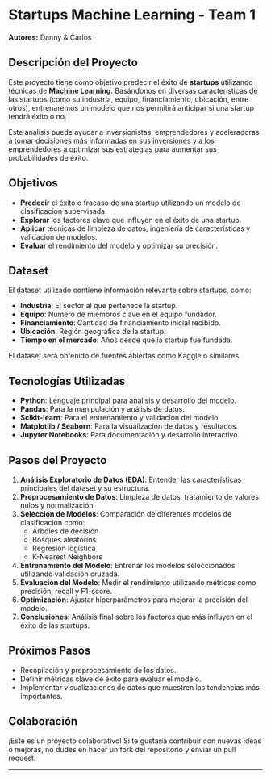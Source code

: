 # Startups Machine Learning - Team 1

**Autores:** Danny & Carlos

## Descripción del Proyecto

Este proyecto tiene como objetivo predecir el éxito de **startups** utilizando técnicas de **Machine Learning**. Basándonos en diversas características de las startups (como su industria, equipo, financiamiento, ubicación, entre otros), entrenaremos un modelo que nos permitirá anticipar si una startup tendrá éxito o no.

Este análisis puede ayudar a inversionistas, emprendedores y aceleradoras a tomar decisiones más informadas en sus inversiones y a los emprendedores a optimizar sus estrategias para aumentar sus probabilidades de éxito.

## Objetivos

- **Predecir** el éxito o fracaso de una startup utilizando un modelo de clasificación supervisada.
- **Explorar** los factores clave que influyen en el éxito de una startup.
- **Aplicar** técnicas de limpieza de datos, ingeniería de características y validación de modelos.
- **Evaluar** el rendimiento del modelo y optimizar su precisión.

## Dataset

El dataset utilizado contiene información relevante sobre startups, como:

- **Industria**: El sector al que pertenece la startup.
- **Equipo**: Número de miembros clave en el equipo fundador.
- **Financiamiento**: Cantidad de financiamiento inicial recibido.
- **Ubicación**: Región geográfica de la startup.
- **Tiempo en el mercado**: Años desde que la startup fue fundada.

El dataset será obtenido de fuentes abiertas como Kaggle o similares.

## Tecnologías Utilizadas

- **Python**: Lenguaje principal para análisis y desarrollo del modelo.
- **Pandas**: Para la manipulación y análisis de datos.
- **Scikit-learn**: Para el entrenamiento y validación del modelo.
- **Matplotlib / Seaborn**: Para la visualización de datos y resultados.
- **Jupyter Notebooks**: Para documentación y desarrollo interactivo.

## Pasos del Proyecto

1. **Análisis Exploratorio de Datos (EDA)**: Entender las características principales del dataset y su estructura.
2. **Preprocesamiento de Datos**: Limpieza de datos, tratamiento de valores nulos y normalización.
3. **Selección de Modelos**: Comparación de diferentes modelos de clasificación como:
   - Árboles de decisión
   - Bosques aleatorios
   - Regresión logística
   - K-Nearest Neighbors
4. **Entrenamiento del Modelo**: Entrenar los modelos seleccionados utilizando validación cruzada.
5. **Evaluación del Modelo**: Medir el rendimiento utilizando métricas como precisión, recall y F1-score.
6. **Optimización**: Ajustar hiperparámetros para mejorar la precisión del modelo.
7. **Conclusiones**: Análisis final sobre los factores que más influyen en el éxito de las startups.

## Próximos Pasos

- Recopilación y preprocesamiento de los datos.
- Definir métricas clave de éxito para evaluar el modelo.
- Implementar visualizaciones de datos que muestren las tendencias más importantes.

## Colaboración

¡Este es un proyecto colaborativo! Si te gustaría contribuir con nuevas ideas o mejoras, no dudes en hacer un fork del repositorio y enviar un pull request.

---
